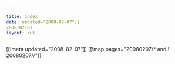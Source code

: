 ```yaml
---

title: index
date: updated="2008-02-07"]]
2008-02-07
layout: rut
---
```


[[!meta updated="2008-02-07"]]
[[!map pages="20080207/* and ! 20080207/*/*"]]
